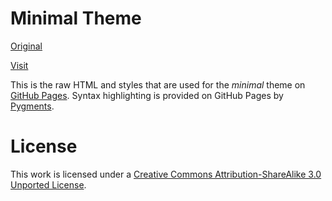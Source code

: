 # Minimal Theme
[Original](https://github.com/orderedlist/minimal)

[Visit](SaturdayActionStudio.github.io )

This is the raw HTML and styles that are used for the *minimal* theme on [GitHub Pages](http://pages.github.com/).
Syntax highlighting is provided on GitHub Pages by [Pygments](http://pygments.org).

# License
This work is licensed under a [Creative Commons Attribution-ShareAlike 3.0 Unported License](http://creativecommons.org/licenses/by-sa/3.0/).



